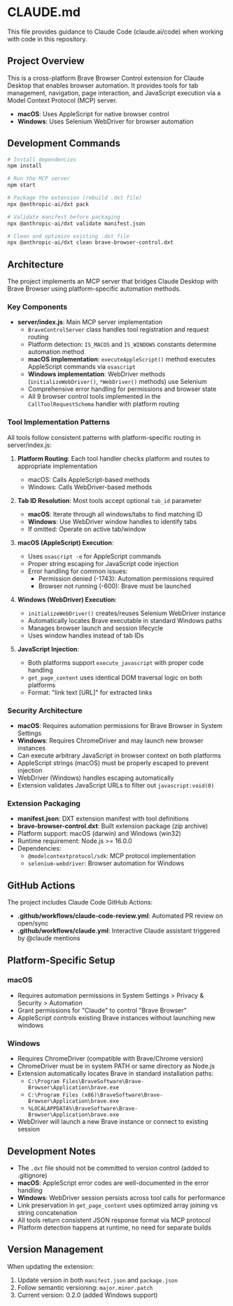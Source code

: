 # CLAUDE.md

This file provides guidance to Claude Code (claude.ai/code) when working with code in this repository.

## Project Overview

This is a cross-platform Brave Browser Control extension for Claude Desktop that enables browser automation. It provides tools for tab management, navigation, page interaction, and JavaScript execution via a Model Context Protocol (MCP) server.

- **macOS**: Uses AppleScript for native browser control
- **Windows**: Uses Selenium WebDriver for browser automation

## Development Commands

```bash
# Install dependencies
npm install

# Run the MCP server
npm start

# Package the extension (rebuild .dxt file)
npx @anthropic-ai/dxt pack

# Validate manifest before packaging
npx @anthropic-ai/dxt validate manifest.json

# Clean and optimize existing .dxt file
npx @anthropic-ai/dxt clean brave-browser-control.dxt
```

## Architecture

The project implements an MCP server that bridges Claude Desktop with Brave Browser using platform-specific automation methods.

### Key Components

- **server/index.js**: Main MCP server implementation
  - `BraveControlServer` class handles tool registration and request routing
  - Platform detection: `IS_MACOS` and `IS_WINDOWS` constants determine automation method
  - **macOS implementation**: `executeAppleScript()` method executes AppleScript commands via `osascript`
  - **Windows implementation**: WebDriver methods (`initializeWebDriver()`, `*WebDriver()` methods) use Selenium
  - Comprehensive error handling for permissions and browser state
  - All 9 browser control tools implemented in the `CallToolRequestSchema` handler with platform routing

### Tool Implementation Patterns

All tools follow consistent patterns with platform-specific routing in server/index.js:

1. **Platform Routing**: Each tool handler checks platform and routes to appropriate implementation
   - macOS: Calls AppleScript-based methods
   - Windows: Calls WebDriver-based methods

2. **Tab ID Resolution**: Most tools accept optional `tab_id` parameter
   - **macOS**: Iterate through all windows/tabs to find matching ID
   - **Windows**: Use WebDriver window handles to identify tabs
   - If omitted: Operate on active tab/window

3. **macOS (AppleScript) Execution**:
   - Uses `osascript -e` for AppleScript commands
   - Proper string escaping for JavaScript code injection
   - Error handling for common issues:
     - Permission denied (-1743): Automation permissions required
     - Browser not running (-600): Brave must be launched

4. **Windows (WebDriver) Execution**:
   - `initializeWebDriver()` creates/reuses Selenium WebDriver instance
   - Automatically locates Brave executable in standard Windows paths
   - Manages browser launch and session lifecycle
   - Uses window handles instead of tab IDs

5. **JavaScript Injection**:
   - Both platforms support `execute_javascript` with proper code handling
   - `get_page_content` uses identical DOM traversal logic on both platforms
   - Format: "link text [URL]" for extracted links

### Security Architecture

- **macOS**: Requires automation permissions for Brave Browser in System Settings
- **Windows**: Requires ChromeDriver and may launch new browser instances
- Can execute arbitrary JavaScript in browser context on both platforms
- AppleScript strings (macOS) must be properly escaped to prevent injection
- WebDriver (Windows) handles escaping automatically
- Extension validates JavaScript URLs to filter out `javascript:void(0)`

### Extension Packaging

- **manifest.json**: DXT extension manifest with tool definitions
- **brave-browser-control.dxt**: Built extension package (zip archive)
- Platform support: macOS (darwin) and Windows (win32)
- Runtime requirement: Node.js >= 16.0.0
- Dependencies:
  - `@modelcontextprotocol/sdk`: MCP protocol implementation
  - `selenium-webdriver`: Browser automation for Windows

## GitHub Actions

The project includes Claude Code GitHub Actions:

- **.github/workflows/claude-code-review.yml**: Automated PR review on open/sync
- **.github/workflows/claude.yml**: Interactive Claude assistant triggered by @claude mentions

## Platform-Specific Setup

### macOS
- Requires automation permissions in System Settings > Privacy & Security > Automation
- Grant permissions for "Claude" to control "Brave Browser"
- AppleScript controls existing Brave instances without launching new windows

### Windows
- Requires ChromeDriver (compatible with Brave/Chrome version)
- ChromeDriver must be in system PATH or same directory as Node.js
- Extension automatically locates Brave in standard installation paths:
  - `C:\Program Files\BraveSoftware\Brave-Browser\Application\brave.exe`
  - `C:\Program Files (x86)\BraveSoftware\Brave-Browser\Application\brave.exe`
  - `%LOCALAPPDATA%\BraveSoftware\Brave-Browser\Application\brave.exe`
- WebDriver will launch a new Brave instance or connect to existing session

## Development Notes

- The `.dxt` file should not be committed to version control (added to .gitignore)
- **macOS**: AppleScript error codes are well-documented in the error handling
- **Windows**: WebDriver session persists across tool calls for performance
- Link preservation in `get_page_content` uses optimized array joining vs string concatenation
- All tools return consistent JSON response format via MCP protocol
- Platform detection happens at runtime, no need for separate builds

## Version Management

When updating the extension:
1. Update version in both `manifest.json` and `package.json`
2. Follow semantic versioning: `major.minor.patch`
3. Current version: 0.2.0 (added Windows support)